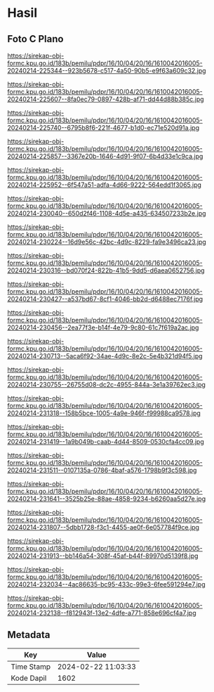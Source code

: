 # Hasil

## Foto C Plano

https://sirekap-obj-formc.kpu.go.id/183b/pemilu/pdpr/16/10/04/20/16/1610042016005-20240214-225344--923b5678-c517-4a50-90b5-e9f63a609c32.jpg

https://sirekap-obj-formc.kpu.go.id/183b/pemilu/pdpr/16/10/04/20/16/1610042016005-20240214-225607--8fa0ec79-0897-428b-af71-dd44d88b385c.jpg

https://sirekap-obj-formc.kpu.go.id/183b/pemilu/pdpr/16/10/04/20/16/1610042016005-20240214-225740--6795b8f6-221f-4677-b1d0-ec71e520d91a.jpg

https://sirekap-obj-formc.kpu.go.id/183b/pemilu/pdpr/16/10/04/20/16/1610042016005-20240214-225857--3367e20b-1646-4d91-9f07-6b4d33e1c9ca.jpg

https://sirekap-obj-formc.kpu.go.id/183b/pemilu/pdpr/16/10/04/20/16/1610042016005-20240214-225952--6f547a51-adfa-4d66-9222-564edd1f3065.jpg

https://sirekap-obj-formc.kpu.go.id/183b/pemilu/pdpr/16/10/04/20/16/1610042016005-20240214-230040--650d2f46-1108-4d5e-a435-634507233b2e.jpg

https://sirekap-obj-formc.kpu.go.id/183b/pemilu/pdpr/16/10/04/20/16/1610042016005-20240214-230224--16d9e56c-42bc-4d9c-8229-fa9e3496ca23.jpg

https://sirekap-obj-formc.kpu.go.id/183b/pemilu/pdpr/16/10/04/20/16/1610042016005-20240214-230316--bd070f24-822b-41b5-9dd5-d6aea0652756.jpg

https://sirekap-obj-formc.kpu.go.id/183b/pemilu/pdpr/16/10/04/20/16/1610042016005-20240214-230427--a537bd67-8cf1-4046-bb2d-d6488ec7176f.jpg

https://sirekap-obj-formc.kpu.go.id/183b/pemilu/pdpr/16/10/04/20/16/1610042016005-20240214-230456--2ea77f3e-b14f-4e79-9c80-61c7f619a2ac.jpg

https://sirekap-obj-formc.kpu.go.id/183b/pemilu/pdpr/16/10/04/20/16/1610042016005-20240214-230713--5aca6f92-34ae-4d9c-8e2c-5e4b321d94f5.jpg

https://sirekap-obj-formc.kpu.go.id/183b/pemilu/pdpr/16/10/04/20/16/1610042016005-20240214-230755--26755d08-dc2c-4955-844a-3e1a39762ec3.jpg

https://sirekap-obj-formc.kpu.go.id/183b/pemilu/pdpr/16/10/04/20/16/1610042016005-20240214-231318--158b5bce-1005-4a9e-946f-f99988ca9578.jpg

https://sirekap-obj-formc.kpu.go.id/183b/pemilu/pdpr/16/10/04/20/16/1610042016005-20240214-231419--1a9b049b-caab-4d44-8509-0530cfa4cc09.jpg

https://sirekap-obj-formc.kpu.go.id/183b/pemilu/pdpr/16/10/04/20/16/1610042016005-20240214-231511--0107135a-0786-4baf-a576-1798b9f3c598.jpg

https://sirekap-obj-formc.kpu.go.id/183b/pemilu/pdpr/16/10/04/20/16/1610042016005-20240214-231641--3525b25e-88ae-4858-9234-b6260aa5d27e.jpg

https://sirekap-obj-formc.kpu.go.id/183b/pemilu/pdpr/16/10/04/20/16/1610042016005-20240214-231807--5dbb1728-f3c1-4455-ae0f-6e057784f9ce.jpg

https://sirekap-obj-formc.kpu.go.id/183b/pemilu/pdpr/16/10/04/20/16/1610042016005-20240214-231913--bb146a54-308f-45af-b44f-89970d5139f8.jpg

https://sirekap-obj-formc.kpu.go.id/183b/pemilu/pdpr/16/10/04/20/16/1610042016005-20240214-232034--4ac86635-bc95-433c-99e3-6fee591294e7.jpg

https://sirekap-obj-formc.kpu.go.id/183b/pemilu/pdpr/16/10/04/20/16/1610042016005-20240214-232138--f812943f-13e2-4dfe-a771-858e696cf4a7.jpg


## Metadata

| Key        | Value               |
| ---------- | ------------------- |
| Time Stamp | 2024-02-22 11:03:33 |
| Kode Dapil | 1602                |



